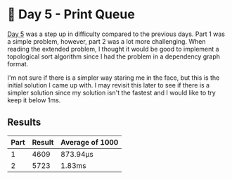 # 🎄 Day 5 - Print Queue

[Day 5](https://adventofcode.com/2024/day/5) was a step up in difficulty compared to the previous days. Part 1 was a simple problem, however, part 2 was a lot more challenging. When reading the extended problem, I thought it would be good to implement a topological sort algorithm since I had the problem in a dependency graph format.

I'm not sure if there is a simpler way staring me in the face, but this is the initial solution I came up with. I may revisit this later to see if there is a simpler solution since my solution isn't the fastest and I would like to try keep it below 1ms.

## Results

| Part | Result | Average of 1000 |
| ---- | ------ | --------------- |
| 1    | 4609   | 873.94µs        |
| 2    | 5723   | 1.83ms          |
